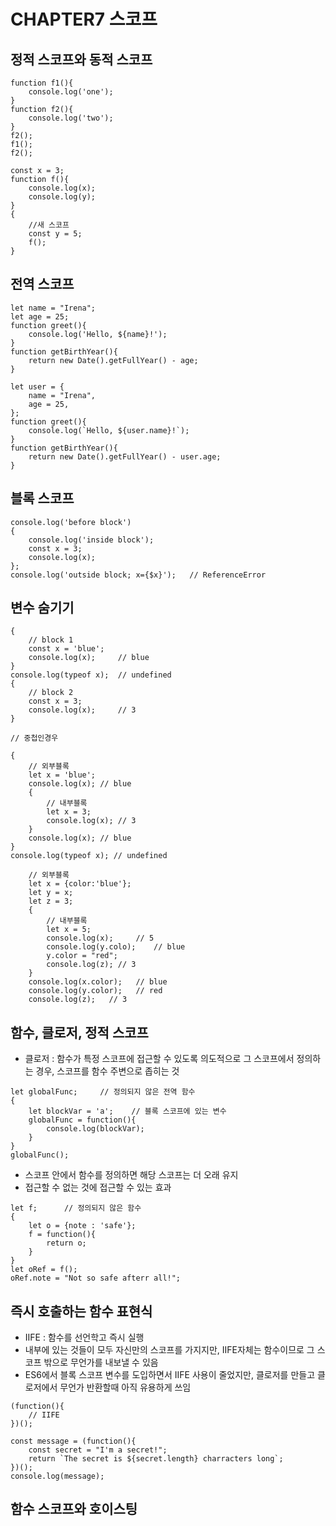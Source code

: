 # CHAPTER7 스코프

## 정적 스코프와 동적 스코프
```
function f1(){
    console.log('one');
}
function f2(){
    console.log('two');
}
f2();
f1();
f2();
```
```
const x = 3;
function f(){
    console.log(x);
    console.log(y);
}
{
    //새 스코프
    const y = 5;
    f();
}
```

## 전역 스코프
```
let name = "Irena";
let age = 25;
function greet(){
    console.log('Hello, ${name}!');
}
function getBirthYear(){
    return new Date().getFullYear() - age;
}
```
```
let user = {
    name = "Irena",
    age = 25,
};
function greet(){
    console.log(`Hello, ${user.name}!`);
}
function getBirthYear(){
    return new Date().getFullYear() - user.age;
}
```

## 블록 스코프
```
console.log('before block')
{
    console.log('inside block');
    const x = 3;
    console.log(x);
};
console.log('outside block; x={$x}');   // ReferenceError
```

## 변수 숨기기
```
{
    // block 1
    const x = 'blue';
    console.log(x);     // blue
}
console.log(typeof x);  // undefined
{
    // block 2
    const x = 3;
    console.log(x);     // 3
}
```
```
// 중첩인경우

{
    // 외부블록
    let x = 'blue';
    console.log(x); // blue
    {
        // 내부블록
        let x = 3;
        console.log(x); // 3
    }
    console.log(x); // blue
}
console.log(typeof x); // undefined
```
```
    // 외부블록
    let x = {color:'blue'};
    let y = x;
    let z = 3;
    {
        // 내부블록
        let x = 5;
        console.log(x);     // 5
        console.log(y.colo);    // blue
        y.color = "red";
        console.log(z); // 3
    }
    console.log(x.color);   // blue
    console.log(y.color);   // red
    console.log(z);   // 3
```

## 함수, 클로저, 정적 스코프
- 클로저 : 함수가 특정 스코프에 접근할 수 있도록 의도적으로 그 스코프에서 정의하는 경우, 스코프를 함수 주변으로 좁히는 것
```
let globalFunc;     // 정의되지 않은 전역 함수
{
    let blockVar = 'a';    // 블록 스코프에 있는 변수
    globalFunc = function(){
        console.log(blockVar);
    }
}
globalFunc();
```
- 스코프 안에서 함수를 정의하면 해당 스코프는 더 오래 유지
- 접근할 수 없는 것에 접근할 수 있는 효과
```
let f;      // 정의되지 않은 함수
{
    let o = {note : 'safe'};
    f = function(){
        return o;
    }
}
let oRef = f();
oRef.note = "Not so safe afterr all!";
```

## 즉시 호출하는 함수 표현식
- IIFE : 함수를 선언학고 즉시 실행
- 내부에 있는 것들이 모두 자신만의 스코프를 가지지만, IIFE자체는 함수이므로 그 스코프 밖으로 무언가를 내보낼 수 있음
- ES6에서 블록 스코프 변수를 도입하면서 IIFE 사용이 줄었지만, 클로저를 만들고 클로저에서 무언가 반환할때 아직 유용하게 쓰임
```
(function(){
    // IIFE
})();
```
```
const message = (function(){
    const secret = "I'm a secret!";
    return `The secret is ${secret.length} charracters long`;
})();
console.log(message);
```

## 함수 스코프와 호이스팅
